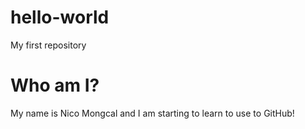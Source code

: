 # hello-world
My first repository

# Who am I?
My name is Nico Mongcal and I am starting to learn to use to GitHub!
